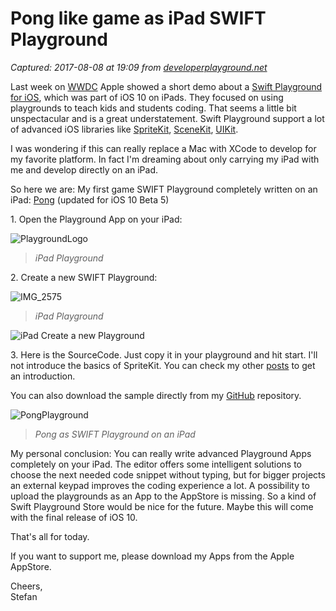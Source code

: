 # Pong like game as iPad SWIFT Playground

_Captured: 2017-08-08 at 19:09 from [developerplayground.net](http://developerplayground.net/pong_swift_playground_ipad/)_

Last week on [WWDC](https://developer.apple.com/wwdc/) Apple showed a short demo about a [Swift Playground for iOS](http://www.apple.com/swift/playgrounds/), which was part of iOS 10 on iPads. They focused on using playgrounds to teach kids and students coding. That seems a little bit unspectacular and is a great understatement. Swift Playground support a lot of advanced iOS libraries like [SpriteKit](http://www.sprite-kit.com), [SceneKit](https://www.raywenderlich.com/83748/beginning-scene-kit-tutorial), [UIKit](https://developer.apple.com/library/ios/documentation/UIKit/Reference/UIKit_Framework/).

I was wondering if this can really replace a Mac with XCode to develop for my favorite platform. In fact I'm dreaming about only carrying my iPad with me and develop directly on an iPad.

So here we are: My first game SWIFT Playground completely written on an iPad: [Pong](https://en.wikipedia.org/wiki/Pong) (updated for iOS 10 Beta 5)

1\. Open the Playground App on your iPad:

![PlaygroundLogo](http://developerplayground.net/wp-content/uploads/2016/06/PlaygroundLogo.jpg)

> _iPad Playground_

2\. Create a new SWIFT Playground:

![IMG_2575](http://developerplayground.net/wp-content/uploads/2016/06/IMG_2575.jpg)

> _iPad Playground_

![iPad Create a new Playground](http://developerplayground.net/wp-content/uploads/2016/06/IMG_2574.jpg)

3\. Here is the SourceCode. Just copy it in your playground and hit start. I'll not introduce the basics of SpriteKit. You can check my other [posts](http://developerplayground.net/my-tutorials/) to get an introduction.

You can also download the sample directly from my [GitHub](https://github.com/stfnjstn/iPadSwiftPlayground) repository.

![PongPlayground](http://developerplayground.net/wp-content/uploads/2016/06/PongPlayground.jpg)

> _Pong as SWIFT Playground on an iPad_

My personal conclusion: You can really write advanced Playground Apps completely on your iPad. The editor offers some intelligent solutions to choose the next needed code snippet without typing, but for bigger projects an external keypad improves the coding experience a lot. A possibility to upload the playgrounds as an App to the AppStore is missing. So a kind of Swift Playground Store would be nice for the future. Maybe this will come with the final release of iOS 10.

That's all for today.

If you want to support me, please download my Apps from the Apple AppStore.

Cheers,  
Stefan
